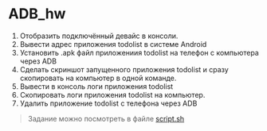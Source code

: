 # ADB_hw

1. Отобразить подключённый девайс в консоли.
2. Вывести адрес приложения todolist в системе Android
3. Установить .apk файл приложениия todolist на телефон с компьютера через  ADB
4. Сделать скриншот запущенного приложения todolist и сразу скопировать на компьютер в одной команде.
5. Вывести в консоль логи приложения todolist
6. Скопировать логи приложения todolist на компьютер.
7. Удалить приложение todolist с телефона через ADB

>Задание можно посмотреть в файле
<a href="script.sh">script.sh</a>
